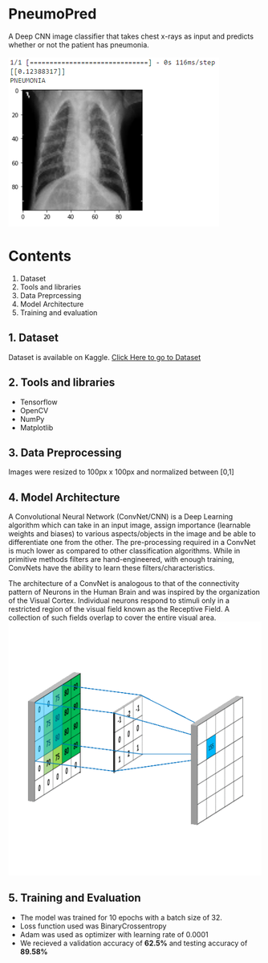 # PneumoPred
A Deep CNN image classifier that takes chest x-rays as input and predicts whether or not the patient has pneumonia.<br><br>
![Prediction Plot](https://github.com/niyarrbarman/pneumonia/blob/main/images/prediction.png)
# Contents
1. Dataset<br/>
2. Tools and libraries<br/>
3. Data Preprcessing<br/>
4. Model Architecture<br/>
5. Training and evaluation<br/>

## 1. Dataset
Dataset is available on Kaggle. [Click Here to go to Dataset](https://www.kaggle.com/datasets/paultimothymooney/chest-xray-pneumonia)
## 2. Tools and libraries
- Tensorflow
- OpenCV
- NumPy
- Matplotlib
## 3. Data Preprocessing
Images were resized to 100px x 100px and normalized between [0,1]
## 4. Model Architecture
A Convolutional Neural Network (ConvNet/CNN) is a Deep Learning algorithm which can take in an input image, assign importance (learnable weights and biases) to various aspects/objects in the image and be able to differentiate one from the other. The pre-processing required in a ConvNet is much lower as compared to other classification algorithms. While in primitive methods filters are hand-engineered, with enough training, ConvNets have the ability to learn these filters/characteristics.

The architecture of a ConvNet is analogous to that of the connectivity pattern of Neurons in the Human Brain and was inspired by the organization of the Visual Cortex. Individual neurons respond to stimuli only in a restricted region of the visual field known as the Receptive Field. A collection of such fields overlap to cover the entire visual area.
![CNN](https://github.com/niyarrbarman/pneumonia/blob/main/images/cnn.gif)
## 5. Training and Evaluation
- The model was trained for 10 epochs with a batch size of 32.
- Loss function used was BinaryCrossentropy
- Adam was used as optimizer with learning rate of 0.0001
- We recieved a validation accuracy of **62.5%** and testing accuracy of **89.58%** 
